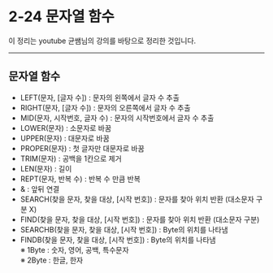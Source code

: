 # 2-24 문자열 함수

이 정리는 youtube 균쌤님의 강의를 바탕으로 정리한 것입니다.
___

## 문자열 함수
- LEFT(문자, [글자 수]) : 문자의 왼쪽에서 글자 수 추출
- RIGHT(문자, [글자 수]) : 문자의 오른쪽에서 글자 수 추출
- MID(문자, 시작번호, 글자 수) : 문자의 시작번호에서 글자 수 추출
- LOWER(문자) : 소문자로 바꿈
- UPPER(문자) : 대문자로 바꿈
- PROPER(문자) : 첫 글자만 대문자로 바꿈
- TRIM(문자) : 공백을 1칸으로 제거
- LEN(문자) : 길이
- REPT(문자, 반복 수) : 반복 수 만큼 반복
- & : 앞뒤 연결
- SEARCH(찾을 문자, 찾을 대상, [시작 번호]) : 문자를 찾아 위치 반환 (대소문자 구분 X)
- FIND(찾을 문자, 찾을 대상, [시작 번호]) : 문자를 찾아 위치 반환 (대소문자 구분)
- SEARCHB(찾을 문자, 찾을 대상, [시작 번호]) : Byte의 위치를 나타냄
- FINDB(찾을 문자, 찾을 대상, [시작 번호]) : Byte의 위치를 나타냄  
&#8251; 1Byte : 숫자, 영어, 공백, 특수문자  
&#8251; 2Byte : 한글, 한자
